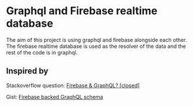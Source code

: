 # Graphql and Firebase realtime database	
The aim of this project is using graphql and firebase alongside each other. The firebase realtime database is used as the resolver of the data and the rest of the code is in graphql.

## Inspired by

Stackoverflow question: [Firebase & GraphQL? [closed]
](https://stackoverflow.com/questions/37535374/firebase-graphql)

Gist: [Firebase backed GraphQL schema](https://gist.github.com/simenbrekken/0356ea0edaef4724f0ca25a162e4eb4e)